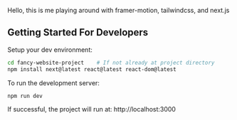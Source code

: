 
Hello, this is me playing around with framer-motion, tailwindcss, and next.js

## Getting Started For Developers

Setup your dev environment:

```bash
cd fancy-website-project    # If not already at project directory
npm install next@latest react@latest react-dom@latest
```

To run the development server:

```bash
npm run dev
```

If successful, the project will run at:
http://localhost:3000
